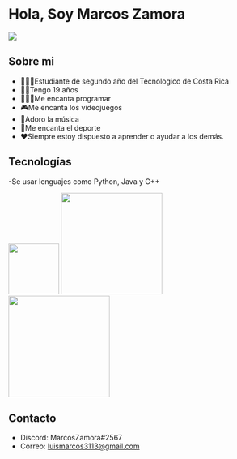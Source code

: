 <div aling= "center">
  <h1 aling= "center"> Hola, Soy Marcos Zamora </h1>
</div>
<img src = "https://github.com/MarcosZam13/MarcosZam13/assets/167958497/d847bebb-4f67-4eba-8c5a-053f29b89385">



## Sobre mi
- 👨🏻‍💻Estudiante de segundo año del Tecnologico de Costa Rica
- 🖐🏻Tengo 19 años
- 👨🏻‍💻Me encanta programar
- 🎮Me encanta los videojuegos
- 🎵Adoro la música
- 🏅Me encanta el deporte
- ❤️Siempre estoy dispuesto a aprender o ayudar a los demás.
## Tecnologías
-Se usar lenguajes como Python, Java y C++

<div aling = "center">
  <img src = "https://cdn3.iconfinder.com/data/icons/logos-and-brands-adobe/512/267_Python-1024.png" width= 100>
  <img src = "https://download.logo.wine/logo/Java_(programming_language)/Java_(programming_language)-Logo.wine.png" width= 200>
  <img src = "https://download.logo.wine/logo/C%2B%2B/C%2B%2B-Logo.wine.png" width= 200>
</div>

## Contacto
- Discord: MarcosZamora#2567
- Correo: luismarcos3113@gmail.com
